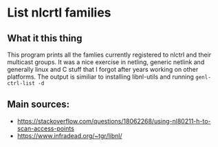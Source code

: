# List nlcrtl families
## What it this thing
This program prints all the famlies currently registered to nlctrl and their multicast groups.
It was a nice exercise in netling, generic netlink and generally linux and C stuff that I forgot after years working on other platforms.
The output is similiar to installing libnl-utils and running `genl-ctrl-list -d`
## Main sources:
* https://stackoverflow.com/questions/18062268/using-nl80211-h-to-scan-access-points
* https://www.infradead.org/~tgr/libnl/


